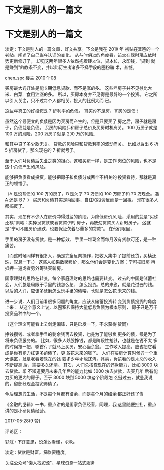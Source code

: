 # 下文是别人的一篇文

# 下文是别人的一篇文

淡定 : 下文是别人的一篇文章，好文共享。下文是我在 2010 年 初贴在篱笆的一个老贴，阐述了自己当年认识的变化。 从与时俱进的角度看，该文在现时理应依时势更新修订了， 却见这两年很多人依然抱着砖本位，贷本位，永印钱，"贷到 就是赚到"的教条不变，并以此衍生出诸多不择手段的圈粉骗 术，甚憾。

chen_spc 楼主 2010-1-08

买房最大的好处是能长期低息贷款，而不是涨的多。 这些年房子并不见得比大米、白菜、食用油涨的多。 所以，买房本身并不见得是最好的一个投资。 它之所以引人关注，只不过每个人都相关，投入的比例大而 已。

这些年真正的好投资是 7 折利率的负债。 哥买的不是房，哥买的是债！

虽然这个最便宜的负债是因为买房而产生的，但是只要买了 房之后，房子就是房子，负债就是负债。 买房的风险只和房子总价及买房时机有关。 100 万房子就是 100 万的风险，200 万房子就是 200 万的风险。

和其中贷了多少款无关。 贷款的风险只和贷款利率的波动有关。 比如以后出 6 折 5 折房贷了，那么现在的 7 折就亏了。

至于人们对负债后失业之类的担心，这和买房一样，是工作 岗位的风险，也不是这个负债产生的风险。

能够把负债看成投资，能够把房子和负债分成两个不相关的 投资看待，那就是真正的领悟了。

（A 是没有债的 100 万的房子，B 是欠了 70 万债的 100 万房子和 70 万现金。选 A 还是 B？ ） 买房和负债其实是两回事，自住和投资反而是一回事。 现在很多人都搞反了。

其实，现在有不少人在房价冲得过猛的阶段，为降低房价风 险，采用的就是“买珠还椟”策略：卖掉没贷款或者贷款少的 房子，再使劲贷款买入新的房子。 这就是“宁可不赌房价涨跌，也要保证欠着尽量多的贷款”。 在他们眼里，

手里的房子没有贷款，是一种低效。 手里一堆现金而每月没有贷款可还，是一种痛苦。

（而这时候同样有很多人，确是完全反向操作，把收入集中 了提前还贷，买椟还珠，叹息一下。） 这些人如果敢赌房价，那么他们会是变化方案：宁可把旧房 再抵押一遍或者另外筹钱买新房。

国家理财的思路在转变，每个家庭理财的思路也需要转变。 过去的中国是储蓄社会，人们总是局限于手里的钱怎么花、 怎么投资。总的来说，就是花过去的钱。 以后的人们，应该多琢磨怎么玩手里的债喽，也就是怎么花 未来的钱。

进一步说，人们目前看很多问题的角度，应该从储蓄投资转 变到负债投资的角度上来： 从这个意义上说，以囤积和保持大量低息负债为根本原则， 房子只是万千投资品种中的一个。

（这个理论可能看上去剑走偏锋，只是启发一下，不求获得 赞同）

挣钱攒钱，或者拿手里的剩余钱再去投资，也是为了能够负 更多的债，都是为了将来负债服务的。 比如，很多人炒股挣钱，都是阶段性抢钱，也就是在钱不太 多的时候抢一把，够首付了就马上买房，安心当负翁。 工作收入提高，应该把它看成是你有能力扛更多的债了，更 敢花未来的钱了。 人们在买房计算时候的一个重大误区，就是老看着现在的钱 要多少年才能还清，其实，你该看的是未来的收入不断提高 后，需要多久还清。 其次，人们总按照现在的还款能力，比如 3000 块去贷款。却 不知道要用未来几年后的能力比如 5000 块去贷款，去买几年 后有能力买的更大的房子。至于 3000 块到 5000 块这个阶段怎 么挺过去，就是我说的，留部分现金投资养债了。

今后理想的生活，不是每个月都有结余，而是每个月的结余 都正好还了债

《金融的逻辑》一书，重点讲的是国家负债经营，同理，我 这里随便扯扯，重点讲的是小家负债经营。

2017-05-28(9 赞)

评论区：

彩虹 : 不好意思，没怎么看懂，求教。

淡定 : 贷款是财富。贷款要适度。

关注公众号"懒人找资源"，星球资源一站式服务